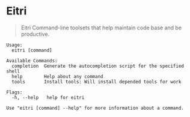 # Eitri

> Eitri Command-line toolsets that help maintain code base and be productive.

```
Usage:
  eitri [command]

Available Commands:
  completion  Generate the autocompletion script for the specified shell
  help        Help about any command
  tools       Install tools: Will install depended tools for work

Flags:
  -h, --help   help for eitri

Use "eitri [command] --help" for more information about a command.
```